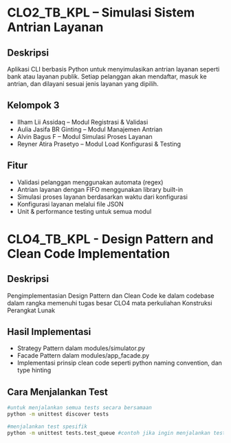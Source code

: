 # CLO2_TB_KPL – Simulasi Sistem Antrian Layanan

## Deskripsi
Aplikasi CLI berbasis Python untuk menyimulasikan antrian layanan seperti bank atau layanan publik. Setiap pelanggan akan mendaftar, masuk ke antrian, dan dilayani sesuai jenis layanan yang dipilih.

## Kelompok 3
- Ilham Lii Assidaq – Modul Registrasi & Validasi
- Aulia Jasifa BR Ginting – Modul Manajemen Antrian
- Alvin Bagus F – Modul Simulasi Proses Layanan
- Reyner Atira Prasetyo – Modul Load Konfigurasi & Testing

## Fitur
- Validasi pelanggan menggunakan automata (regex)
- Antrian layanan dengan FIFO menggunakan library built-in
- Simulasi proses layanan berdasarkan waktu dari konfigurasi
- Konfigurasi layanan melalui file JSON
- Unit & performance testing untuk semua modul

# CLO4_TB_KPL - Design Pattern and Clean Code Implementation

## Deskripsi
Pengimplementasian Design Pattern dan Clean Code ke dalam codebase dalam rangka memenuhi tugas besar CLO4 mata perkuliahan Konstruksi Perangkat Lunak

## Hasil Implementasi
- Strategy Pattern dalam modules/simulator.py
- Facade Pattern dalam modules/app_facade.py
- Implementasi prinsip clean code seperti python naming convention, dan type hinting

## Cara Menjalankan Test
```bash
#untuk menjalankan semua tests secara bersamaan
python -m unittest discover tests 

#menjalankan test spesifik
python -m unittest tests.test_queue #contoh jika ingin menjalankan test_queue.py
